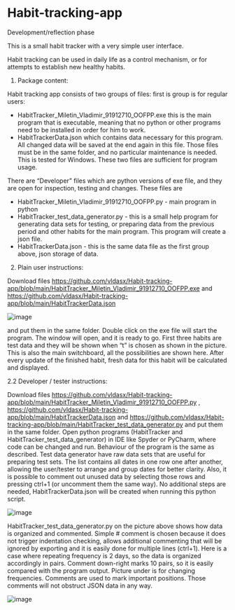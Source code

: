 # Habit-tracking-app

Development/reflection phase

This is a small habit tracker with a very simple user interface. 

Habit tracking can be used in daily life as a control mechanism, or for attempts to establish new healthy habits.


1. Package content:


Habit tracking app consists of two groups of files: first is group is for regular users:
- HabitTracker_Miletin_Vladimir_91912710_OOFPP.exe this is the main program that is executable, meaning that no python or other programs need to be installed in order for him to work.
- HabitTrackerData.json which contains data necessary for this program. All changed data will be saved at the end again in this file.  Those files must be in the same folder, and no particular maintenance is needed. This is tested for Windows. These two files are sufficient for program usage. 

There are  “Developer” files which are python versions of exe file, and they are open for inspection, testing and changes. These files are 
- HabitTracker_Miletin_Vladimir_91912710_OOFPP.py - main program in python
- HabitTracker_test_data_generator.py - this is a small help program for generating data sets for testing, or preparing data from the previous period and other habits for the main program. This program will create a json file.
- HabitTrackerData.json - this is the same data file as the first group above, json storage of data.


2. Plain user instructions:

Download files
https://github.com/vldasx/Habit-tracking-app/blob/main/HabitTracker_Miletin_Vladimir_91912710_OOFPP.exe  and
https://github.com/vldasx/Habit-tracking-app/blob/main/HabitTrackerData.json 

![image](https://user-images.githubusercontent.com/38176126/121818513-fe0f5100-cc87-11eb-99d0-8b9b674f2bd3.png)

and put them in the same folder. Double click on the exe file will start the program. The window will open, and it is ready to go. First three habits are test data and they will be shown when “t” is chosen as shown in the picture. This is also the main switchboard, all the possibilities are shown here. After every update of the finished habit, fresh data for this habit will be calculated and displayed.


	

2.2 Developer / tester instructions:

Download files
https://github.com/vldasx/Habit-tracking-app/blob/main/HabitTracker_Miletin_Vladimir_91912710_OOFPP.py  ,
https://github.com/vldasx/Habit-tracking-app/blob/main/HabitTrackerData.json  and
https://github.com/vldasx/Habit-tracking-app/blob/main/HabitTracker_test_data_generator.py 
and put them in the same folder. Open python programs (HabitTracker and HabitTracker_test_data_generator) in IDE like Spyder or PyCharm, where code can be changed and run. Behaviour of the program is the same as described. Test data generator have raw data sets that are useful for preparing test sets. The list contains all dates in one row one after another, allowing the user/tester to arrange and group dates for better clarity. Also, it is possible to comment out unused data by selecting those rows and pressing ctrl+1 (or uncomment them the same way). No additional steps are needed, HabitTrackerData.json will be created when running this python script. 

![image](https://user-images.githubusercontent.com/38176126/121819203-1c774b80-cc8c-11eb-83b0-2459bff13cc4.png)

HabitTracker_test_data_generator.py on the picture above shows how data is organized and commented. Simple # comment is chosen because it does not trigger indentation checking, allows additional commenting that will be ignored by exporting and it is easily done for multiple lines (ctrl+1). Here is a case where repeating frequency is 2 days, so the data is organized accordingly in pairs. Comment down-right marks 10 pairs, so it is easily compared with the program output. Picture under is for changing frequencies. Comments are used to mark important positions. Those comments will not obstruct JSON data in any way.

![image](https://user-images.githubusercontent.com/38176126/121819283-7d9f1f00-cc8c-11eb-9d9c-5c337896cc34.png)


	


